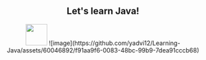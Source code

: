 <h2 align="center"> Let's learn Java! </h2>

<p align="center">
<img src="" width="50"  height="50"/>
 ![image](https://github.com/yadvi12/Learning-Java/assets/60046892/f91aa9f6-0083-48bc-99b9-7dea91cccb68)


</p> 
